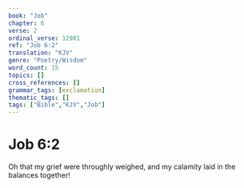 ```yaml
---
book: "Job"
chapter: 6
verse: 2
ordinal_verse: 12981
ref: "Job 6:2"
translation: "KJV"
genre: "Poetry/Wisdom"
word_count: 15
topics: []
cross_references: []
grammar_tags: [exclamation]
thematic_tags: []
tags: ["Bible","KJV","Job"]
---
```


# Job 6:2

Oh that my grief were throughly weighed, and my calamity laid in the balances together!
